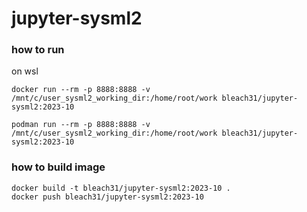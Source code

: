 # jupyter-sysml2


### how to run 

on wsl

```
docker run --rm -p 8888:8888 -v /mnt/c/user_sysml2_working_dir:/home/root/work bleach31/jupyter-sysml2:2023-10
```
```
podman run --rm -p 8888:8888 -v /mnt/c/user_sysml2_working_dir:/home/root/work bleach31/jupyter-sysml2:2023-10
```



### how to build image

```
docker build -t bleach31/jupyter-sysml2:2023-10 .
docker push bleach31/jupyter-sysml2:2023-10
```
